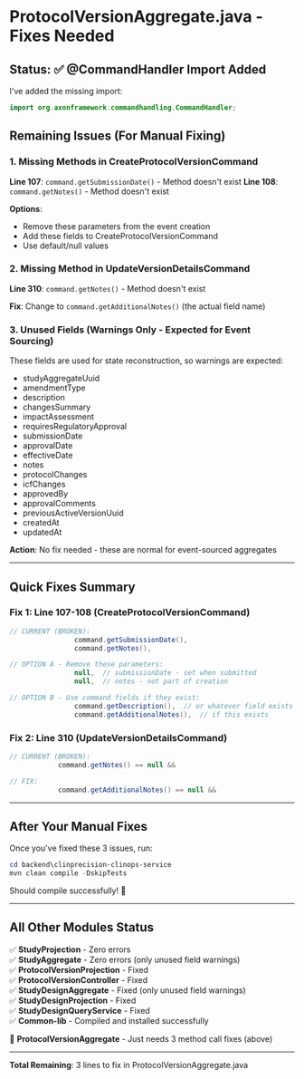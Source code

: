 # ProtocolVersionAggregate.java - Fixes Needed

## Status: ✅ @CommandHandler Import Added

I've added the missing import:
```java
import org.axonframework.commandhandling.CommandHandler;
```

## Remaining Issues (For Manual Fixing)

### 1. Missing Methods in CreateProtocolVersionCommand

**Line 107**: `command.getSubmissionDate()` - Method doesn't exist
**Line 108**: `command.getNotes()` - Method doesn't exist

**Options**:
- Remove these parameters from the event creation
- Add these fields to CreateProtocolVersionCommand
- Use default/null values

### 2. Missing Method in UpdateVersionDetailsCommand

**Line 310**: `command.getNotes()` - Method doesn't exist

**Fix**: Change to `command.getAdditionalNotes()` (the actual field name)

### 3. Unused Fields (Warnings Only - Expected for Event Sourcing)

These fields are used for state reconstruction, so warnings are expected:
- studyAggregateUuid
- amendmentType
- description
- changesSummary
- impactAssessment
- requiresRegulatoryApproval
- submissionDate
- approvalDate
- effectiveDate
- notes
- protocolChanges
- icfChanges
- approvedBy
- approvalComments
- previousActiveVersionUuid
- createdAt
- updatedAt

**Action**: No fix needed - these are normal for event-sourced aggregates

---

## Quick Fixes Summary

### Fix 1: Line 107-108 (CreateProtocolVersionCommand)
```java
// CURRENT (BROKEN):
                command.getSubmissionDate(),
                command.getNotes(),

// OPTION A - Remove these parameters:
                null,  // submissionDate - set when submitted
                null,  // notes - not part of creation

// OPTION B - Use command fields if they exist:
                command.getDescription(),  // or whatever field exists
                command.getAdditionalNotes(),  // if this exists
```

### Fix 2: Line 310 (UpdateVersionDetailsCommand)
```java
// CURRENT (BROKEN):
            command.getNotes() == null &&

// FIX:
            command.getAdditionalNotes() == null &&
```

---

## After Your Manual Fixes

Once you've fixed these 3 issues, run:
```powershell
cd backend\clinprecision-clinops-service
mvn clean compile -DskipTests
```

Should compile successfully! 🎉

---

## All Other Modules Status

✅ **StudyProjection** - Zero errors  
✅ **StudyAggregate** - Zero errors (only unused field warnings)  
✅ **ProtocolVersionProjection** - Fixed  
✅ **ProtocolVersionController** - Fixed  
✅ **StudyDesignAggregate** - Fixed (only unused field warnings)  
✅ **StudyDesignProjection** - Fixed  
✅ **StudyDesignQueryService** - Fixed  
✅ **Common-lib** - Compiled and installed successfully  

🔧 **ProtocolVersionAggregate** - Just needs 3 method call fixes (above)

---

**Total Remaining**: 3 lines to fix in ProtocolVersionAggregate.java
